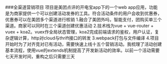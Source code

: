 ###全渠道营销项目
项目是美团点评的开电宝app下的一个web app应用，功能是为商家提供一个可以创建活动发券的工具。符合活动条件的用户会收到优惠券，优惠券可以在美团多个渠道进行核销
1.融合了美团外吗，智能支付，团购买单三个渠道。商家可以同时在三个渠道创建优惠活动
2.技术栈为vue + vue-router + vuex + koa2。vuex作全局状态管理，koa2完成前端请求的鉴权，用户认证，复杂逻辑计算，http对cloud与thrift接口的转发
3.webpack打包与文件编译
4.项目开始时为了对齐竞对已有活动，需要快速上线十五个营销活动。我梳理了活动创建基本流程，使用vue的extends机制提高了开发新活动的效率。以前一个活动需要七天开发时间，重构之后只需要三天


